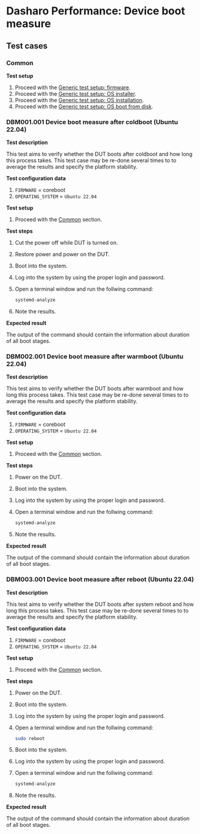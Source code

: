 # Dasharo Performance: Device boot measure

## Test cases

### Common

**Test setup**

1. Proceed with the
    [Generic test setup: firmware](../../generic-test-setup/#firmware).
1. Proceed with the
    [Generic test setup: OS installer](../../generic-test-setup/#os-installer).
1. Proceed with the
    [Generic test setup: OS installation](../../generic-test-setup/#os-installation).
1. Proceed with the
    [Generic test setup: OS boot from disk](../../generic-test-setup/#os-boot-from-disk).

### DBM001.001 Device boot measure after coldboot (Ubuntu 22.04)

**Test description**

This test aims to verify whether the DUT boots after coldboot and how long this
process takes. This test case may be re-done several times to to average the
results and specify the platform stability.

**Test configuration data**

1. `FIRMWARE` = coreboot
1. `OPERATING_SYSTEM` = `Ubuntu 22.04`

**Test setup**

1. Proceed with the [Common](#common) section.

**Test steps**

1. Cut the power off while DUT is turned on.
1. Restore power and power on the DUT.
1. Boot into the system.
1. Log into the system by using the proper login and password.
1. Open a terminal window and run the follwing command:

    ```bash
    systemd-analyze
    ```

1. Note the results.

**Expected result**

The output of the command should contain the information about duration of
all boot stages.

### DBM002.001 Device boot measure after warmboot (Ubuntu 22.04)

**Test description**

This test aims to verify whether the DUT boots after warmboot and how long this
process takes. This test case may be re-done several times to to average the
results and specify the platform stability.

**Test configuration data**

1. `FIRMWARE` = coreboot
1. `OPERATING_SYSTEM` = `Ubuntu 22.04`

**Test setup**

1. Proceed with the [Common](#common) section.

**Test steps**

1. Power on the DUT.
1. Boot into the system.
1. Log into the system by using the proper login and password.
1. Open a terminal window and run the follwing command:

    ```bash
    systemd-analyze
    ```

1. Note the results.

**Expected result**

The output of the command should contain the information about duration of
all boot stages.

### DBM003.001 Device boot measure after reboot (Ubuntu 22.04)

**Test description**

This test aims to verify whether the DUT boots after system reboot and how long
this process takes. This test case may be re-done several times to to average
the results and specify the platform stability.

**Test configuration data**

1. `FIRMWARE` = coreboot
1. `OPERATING_SYSTEM` = `Ubuntu 22.04`

**Test setup**

1. Proceed with the [Common](#common) section.

**Test steps**

1. Power on the DUT.
1. Boot into the system.
1. Log into the system by using the proper login and password.
1. Open a terminal window and run the follwing command:

    ```bash
    sudo reboot
    ```

1. Boot into the system.
1. Log into the system by using the proper login and password.
1. Open a terminal window and run the follwing command:

    ```bash
    systemd-analyze
    ```

1. Note the results.

**Expected result**

The output of the command should contain the information about duration of
all boot stages.
